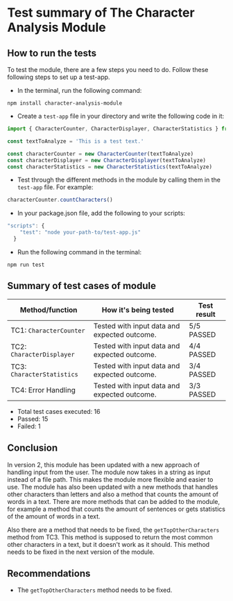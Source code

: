 # Test summary of The Character Analysis Module

## How to run the tests

To test the module, there are a few steps you need to do. Follow these following steps to set up a test-app.

- In the terminal, run the following command:

```npm install character-analysis-module```

- Create a `test-app` file in your directory and write the following code in it:

```javascript
import { CharacterCounter, CharacterDisplayer, CharacterStatistics } from 'character-analysis-module'

const textToAnalyze = 'This is a test text.'

const characterCounter = new CharacterCounter(textToAnalyze)
const characterDisplayer = new CharacterDisplayer(textToAnalyze)
const characterStatistics = new CharacterStatistics(textToAnalyze)

```

- Test through the different methods in the module by calling them in the `test-app` file. For example:
    
```javascript
characterCounter.countCharacters()
```

- In your package.json file, add the following to your scripts:

```javascript
"scripts": {
    "test": "node your-path-to/test-app.js"
  }
```

- Run the following command in the terminal:

```npm run test```

## Summary of test cases of module

| Method/function | How it's being tested | Test result |
| --------------- | --------------------- | ----------  |
| TC1: `CharacterCounter` | Tested with input data and expected outcome. | 5/5 PASSED |
| TC2: `CharacterDisplayer` | Tested with input data and expected outcome.  | 4/4 PASSED |
| TC3: `CharacterStatistics` | Tested with input data and expected outcome.  | 3/4 PASSED  |
| TC4: Error Handling | Tested with input data and expected outcome. | 3/3 PASSED |

- Total test cases executed: 16
- Passed: 15
- Failed: 1

## Conclusion

In version 2, this module has been updated with a new approach of handling input from the user. The module now takes in a string as input instead of a file path. This makes the module more flexible and easier to use. The module has also been updated with a new methods that handles other characters than letters and also a method that counts the amount of words in a text. There are more methods that can be added to the module, for example a method that counts the amount of sentences or gets statistics of the amount of words in a text. 

Also there are a method that needs to be fixed, the `getTopOtherCharacters` method from TC3. This method is supposed to return the most common other characters in a text, but it doesn't work as it should. This method needs to be fixed in the next version of the module.

## Recommendations

- The `getTopOtherCharacters` method needs to be fixed.